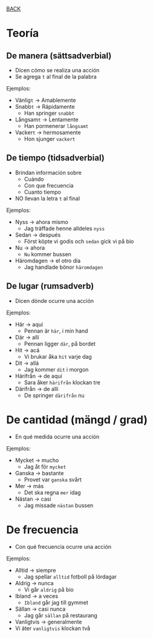 [BACK](./VOCABULARY.md)

# Teoría

## De manera (sättsadverbial)

- Dicen cómo se realiza una acción
- Se agrega `t` al final de la palabra

Ejemplos:

- Vänlig`t` -> Amablemente
- Snabb`t` -> Rápidamente
  - Han springer `snabbt`
- Långsam`t` -> Lentamente
  - Han pormenerar `långsamt`
- Vacker`t` -> hermosamente
  - Hon sjunger `vackert`

## De tiempo (tidsadverbial)

- Brindan información sobre
  - Cuándo
  - Con que frecuencia
  - Cuanto tiempo
- NO llevan la letra `t` al final

Ejemplos:

- Nyss -> ahora mismo
  - Jag träffade henne alldeles `nyss`
- Sedan -> después
  - Först köpte vi godis och `sedan` gick vi på bio
- Nu -> ahora
  - `Nu` kommer bussen
- Häromdagen -> el otro día
  - Jag handlade bönor `häromdagen`

## De lugar (rumsadverb)

- Dicen dónde ocurre una acción

Ejemplos:

- Här -> aquí
  - Pennan är `här`, i min hand
- Där -> allí
  - Pennan ligger `där`, på bordet
- Hit -> acá
  - Vi brukar åka `hit` varje dag
- Dit -> allá
  - Jag kommer `dit` i morgon
- Härifrån -> de aquí
  - Sara åker `härifrån` klockan tre
- Därifrån -> de allí
  - De springer `därifrån` nu

# De cantidad (mängd / grad)

- En qué medida ocurre una acción

Ejemplos:

- Mycket -> mucho
  - Jag åt för `mycket`
- Ganska -> bastante
  - Provet var `ganska` svårt
- Mer -> más
  - Det ska regna `mer` idag
- Nästan -> casi
  - Jag missade `nästan` bussen

# De frecuencia

- Con qué frecuencia ocurre una acción

 Ejemplos:

 - Alltid -> siempre
   - Jag spellar `alltid` fotboll på lördagar
 - Aldrig -> nunca
   - Vi går `aldrig` på bio
 - Ibland -> a veces
   - `Ibland` går jag till gymmet
 - Sällan -> casi nunca
   - Jag går `sällan` på restaurang
 - Vanligtvis -> generalmente
  - Vi äter `vanligtvis` klockan två

